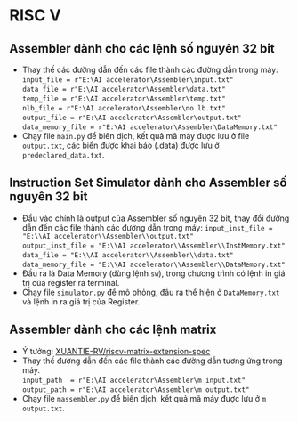 # RISC V

## Assembler dành cho các lệnh số nguyên 32 bit
- Thay thế các đường dẫn đến các file thành các đường dẫn trong máy:  
`input_file = r"E:\AI accelerator\Assembler\input.txt"`  
`data_file = r"E:\AI accelerator\Assembler\data.txt"`  
`temp_file = r"E:\AI accelerator\Assembler\temp.txt"`  
`nlb_file = r"E:\AI accelerator\Assembler\no lb.txt"`  
`output_file = r"E:\AI accelerator\Assembler\output.txt"`  
`data_memory_file = r"E:\AI accelerator\Assembler\DataMemory.txt"`
- Chạy file  `main.py` để biên dịch, kết quả mã máy được lưu ở file  `output.txt`, các biến được khai báo (.data) được lưu ở  `predeclared_data.txt`.

## Instruction Set Simulator dành cho Assembler số nguyên 32 bit
- Đầu vào chính là output của Assembler số nguyên 32 bit, thay đổi đường dẫn đến các file thành các đường dẫn trong máy:
`input_inst_file = "E:\\AI accelerator\\Assembler\\output.txt"`  
`output_inst_file = "E:\\AI accelerator\\Assembler\\InstMemory.txt"`  
`data_file = "E:\\AI accelerator\\Assembler\\data.txt"`  
`data_memory_file = "E:\\AI accelerator\\Assembler\\DataMemory.txt"`  
- Đầu ra là Data Memory (dùng lệnh `sw`), trong chương trình có lệnh in giá trị của register ra terminal.
- Chạy file  `simulator.py` để mô phỏng, đầu ra thể hiện ở  `DataMemory.txt` và lệnh in ra giá trị của Register.

## Assembler dành cho các lệnh matrix
- Ý tưởng: [XUANTIE-RV/riscv-matrix-extension-spec](https://github.com/XUANTIE-RV/riscv-matrix-extension-spec.git)
- Thay thế đường dẫn đến các file thành các đường dẫn tương ứng trong máy.  
`input_path  = r"E:\AI accelerator\Assembler\m input.txt"`  
`output_path = r"E:\AI accelerator\Assembler\m output.txt"`  
- Chạy file  `massembler.py` để biên dịch, kết quả mã máy được lưu ở  `m output.txt`.
